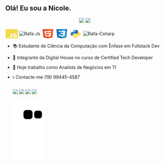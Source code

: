 ## Olá! Eu sou a Nicole. 

<div align="center">
  <img height="150em" src="https://github-readme-stats.vercel.app/api?username=nicoleavieir4&show_icons=true&theme=rose_pine&include_all_commits=true&count_private=true"/>
  <img height="110em" src="https://github-readme-stats.vercel.app/api/top-langs/?username=nicoleavieir4&layout=compact&langs_count=7&theme=rose_pine"/>
</div>

  <div style="display: inline_block"><br>
  <img align="center" alt="Rafa-Js" height="30" width="40" src="https://raw.githubusercontent.com/devicons/devicon/master/icons/javascript/javascript-plain.svg">
  <img align="center" alt="Rafa-Js" height="30" width="40" src="https://cdn.jsdelivr.net/gh/devicons/devicon/icons/django/django-plain.svg" />
  <img align="center" alt="Rafa-HTML" height="30" width="40" src="https://raw.githubusercontent.com/devicons/devicon/master/icons/html5/html5-original.svg">
  <img align="center" alt="Rafa-CSS" height="30" width="40" src="https://raw.githubusercontent.com/devicons/devicon/master/icons/css3/css3-original.svg">
  <img align="center" alt="Rafa-Python" height="30" width="40" src="https://raw.githubusercontent.com/devicons/devicon/master/icons/python/python-original.svg">
  <img align="center" alt="Rafa-Csharp" height="30" width="40" src="https://cdn.jsdelivr.net/gh/devicons/devicon/icons/java/java-original.svg" />
 
</div>
  
  
- 📚 Estudante de Ciência da Computação com Ênfase em Fullstack Dev
- 🚀 Integrante da Digital House no curso de Certified Tech Developer
- 📆 Hoje trabalho como Analista de Negócios em TI
- 📞 Contacte-me (19) 99445-4587
  
  <div>
    
    ##
    
    <a href="https://instagram.com/nicoleavieira" target="_blank"><img src="https://img.shields.io/badge/-Instagram-%23E4405F?style=for-the-badge&logo=instagram&logoColor=white" target="_blank"></a>
 <a href="https://discord.gg/nicoleavieira" target="_blank"><img src="https://img.shields.io/badge/Discord-7289DA?style=for-the-badge&logo=discord&logoColor=white" target="_blank"></a> 
  <a href = "mailto:nicoleavieira@icloud.com"><img src="https://img.shields.io/badge/-icloud-%23333?style=for-the-badge&logo=icloud&logoColor=white" target="_blank"></a>
  <a href="https://www.linkedin.com/in/nicoleavieira" target="_blank"><img src="https://img.shields.io/badge/-LinkedIn-%230077B5?style=for-the-badge&logo=linkedin&logoColor=white" target="_blank"></a> 
 
  ![Snake animation](https://github.com/rafaballerini/rafaballerini/blob/output/github-contribution-grid-snake.svg)
    
  </div>

